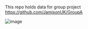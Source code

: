 This repo holds data for group project https://github.com/JamisonUK/GroupA


![image](https://github.com/Elvis-Jagger-Abdul-Jabbar/dataSet/assets/98457945/1b73be4a-6cff-4e39-b568-8e210faa7c73)
